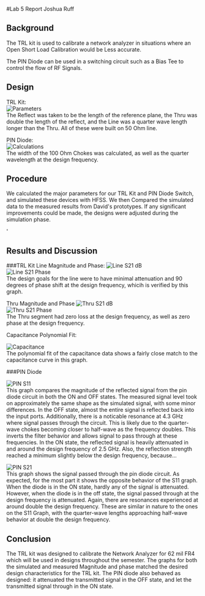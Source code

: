 #Lab 5 Report
Joshua Ruff

## Background
The TRL kit is used to calibrate a network analyzer in situations where an Open Short Load Calibration would be Less accurate. 

The PIN Diode can be used in a switching circuit such as a Bias Tee to control the flow of RF Signals. 
## Design
TRL Kit: <br>
![Parameters](https://github.com/CourseReps/ECEN452-Spring2016/blob/master/Students/joshruff/Lab5/TRL_Data/TRL_Calcs.png)<br>
The Reflect was taken to be the length of the reference plane, the Thru was double the length of the reflect, and the Line was a quarter wave length longer than the Thru. All of these were built on 50 Ohm line. 

PIN Diode: <br>
![Calculations](https://github.com/CourseReps/ECEN452-Spring2016/blob/master/Students/joshruff/Lab5/PIN_Data/PIN_Calcs.png)<br>
The width of the 100 Ohm Chokes was calculated, as well as the quarter wavelength at the design frequency. 

## Procedure
We calculated the major parameters for our TRL Kit and PIN Diode Switch, and simulated these devices with HFSS. We then Compared the simulated data to the measured results from David's prototypes. If any significant improvements could be made, the designs were adjusted during the simulation phase. 

'
## Results and Discussion
###TRL Kit
Line Magnitude and Phase: 
![Line S21 dB](https://github.com/CourseReps/ECEN452-Spring2016/blob/master/Students/joshruff/Lab5/TRL_Data/Line_S21_Magnitude.png) <br>
![Line S21 Phase](https://github.com/CourseReps/ECEN452-Spring2016/blob/master/Students/joshruff/Lab5/TRL_Data/Line_S21_Phase.png)<br>
The design goals for the line were to have minimal attenuation and 90 degrees of phase shift at the design frequency, whicih is verified by this graph. 


Thru Magnitude and Phase
![Thru S21 dB](https://github.com/CourseReps/ECEN452-Spring2016/blob/master/Students/joshruff/Lab5/TRL_Data/Thru_S21_dB.png)<br>
![Thru S21 Phase](https://github.com/CourseReps/ECEN452-Spring2016/blob/master/Students/joshruff/Lab5/TRL_Data/Thru_S21_Phase.png)<br>
The Thru segment had zero loss at the design frequency, as well as zero phase at the design frequency. 

Capacitance Polynomial Fit: 

![Capacitance](https://github.com/CourseReps/ECEN452-Spring2016/blob/master/Students/joshruff/Lab5/TRL_Data/Capacitance_Fit.png)<br>
The polynomial fit of the capacitance data shows a fairly close match to the capacitance curve in this graph. 

###PIN Diode 

![PIN S11](https://github.com/CourseReps/ECEN452-Spring2016/blob/master/Students/joshruff/Lab5/PIN_Data/PIN_Diode_S11.png)<br>
This graph compares the magnitude of the reflected signal from the pin diode circuit in both the ON and OFF states. The measured signal level took on approximately the same shape as the simulated signal, with some minor differences. In the OFF state, almost the entire signal is reflected back into the input ports. Additionally, there is a noticable resonance at 4.3 GHz where signal passes through the circuit. This is likely due to the quarter-wave chokes becoming closer to half-wave as the frequency doubles. This inverts the filter behavior and allows signal to pass through at these frequencies. In the ON state, the reflected signal is heavily attenuated in and around the design frequency of 2.5 GHz. Also, the reflection strength reached a minimum slightly below the design frequency, because... 


![PIN S21](https://github.com/CourseReps/ECEN452-Spring2016/blob/master/Students/joshruff/Lab5/PIN_Data/PIN_Diode_S21.png)<br>
This graph shows the signal passed through the pin diode circuit. As expected, for the most part it shows the opposite behavior of the S11 graph. When the diode is in the ON state, hardly any of the signal is attenuated. However, when the diode is in the off state, the signal passed through at the design frequency is attenuated. Again, there are resonances experienced at around double the design frequency. These are similar in nature to the ones on the S11 Graph, with the quarter-wave lengths approaching half-wave behavior at double the design frequency. 


## Conclusion
The TRL kit was designed to calibrate the Network Analyzer for 62 mil FR4 which will be used in designs throughout the semester. The graphs for both the simulated and measured Magnitude and phase matched the desired design characteristics for the TRL kit. The PIN diode also behaved as designed: it attenuated the transmitted signal in the OFF state, and let the transmitted signal through in the ON state. 

